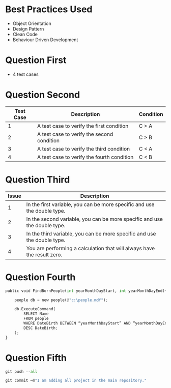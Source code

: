 # Best Practices Used
* Object Orientation <br>
* Design Pattern <br>
* Clean Code <br>
* Behaviour Driven Development <br>

# Question First
* 4 test cases

# Question Second
| Test Case | Description                                | Condition | 
| --------- | ------------------------------------------ |---------- |
| 1         | A test case to verify the first condition  | C > A     |
| 2         | A test case to verify the second condition | C > B     |
| 3         | A test case to verify the third condition  | C < A     |
| 4         | A test case to verify the fourth condition | C < B     |

# Question Third
| Issue | Description                                                              |
| ----- | ------------------------------------------------------------------------ | 
| 1     | In the first variable, you can be more specific and use the double type. |
| 2     | In the second variable, you can be more specific and use the double type.|
| 3     | In the third variable, you can be more specific and use the double type. |
| 4     | You are performing a calculation that will always have the result zero.  |

# Question Fourth
```python
public void FindBornPeople(int yearMonthDayStart, int yearMonthDayEnd){

	people db = new people(@"c:\people.mdf");

	db.ExecuteCommand(
		SELECT Name
		FROM people
		WHERE DateBirth BETWEEN “yearMonthDayStart” AND “yearMonthDayEnd”
		DESC DateBirth;
	);
}
```

# Question Fifth
```python
git push --all
```

```python
git commit –m"I am adding all project in the main repository."
```